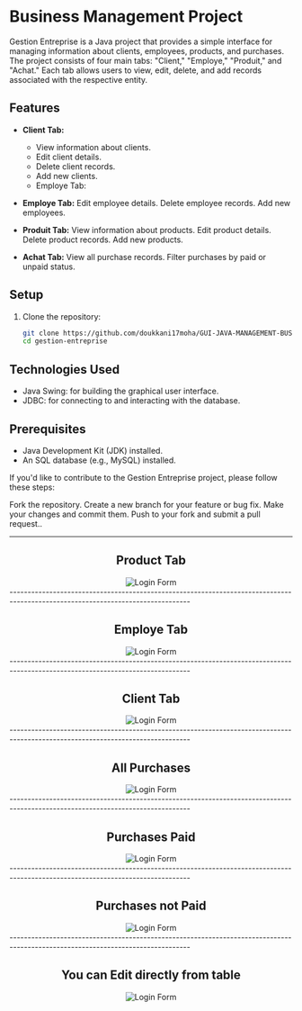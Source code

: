 # Business Management Project

Gestion Entreprise is a Java project that provides a simple interface for managing information about clients, employees, products, and purchases. The project consists of four main tabs: "Client," "Employe," "Produit," and "Achat." Each tab allows users to view, edit, delete, and add records associated with the respective entity.

## Features
- **Client Tab:**
    * View information about clients.
    * Edit client details.
    * Delete client records.
    * Add new clients.
    * Employe Tab:

- **Employe Tab:**
Edit employee details.
Delete employee records.
Add new employees.

- **Produit Tab:**
View information about products.
Edit product details.
Delete product records.
Add new products.

- **Achat Tab:**
View all purchase records.
Filter purchases by paid or unpaid status.

## Setup

1. Clone the repository:

   ```bash
   git clone https://github.com/doukkani17moha/GUI-JAVA-MANAGEMENT-BUSINESS-PROJECT.git
   cd gestion-entreprise

## Technologies Used

- Java Swing: for building the graphical user interface.
- JDBC: for connecting to and interacting with the database.

## Prerequisites

- Java Development Kit (JDK) installed.
- An SQL database (e.g., MySQL) installed.


If you'd like to contribute to the Gestion Entreprise project, please follow these steps:

Fork the repository.
Create a new branch for your feature or bug fix.
Make your changes and commit them.
Push to your fork and submit a pull request..

-------------------------------------------------------------------------------------------------------------------------------
<div align="center">
  <h2>Product Tab</h2>
  <img src="https://github.com/doukkani17moha/GUI-JAVA-MANAGEMENT-BUSINESS-PROJECT/blob/main/Images/produit.PNG" alt="Login Form">
</div>
--------------------------------------------------------------------------------------------------------------------------------
<div align="center">
  <h2>Employe Tab</h2>
  <img src="https://github.com/doukkani17moha/GUI-JAVA-MANAGEMENT-BUSINESS-PROJECT/blob/main/Images/employe.PNG" alt="Login Form">
</div>
--------------------------------------------------------------------------------------------------------------------------------
<div align="center">
  <h2>Client Tab</h2>
  <img src="https://github.com/doukkani17moha/GUI-JAVA-MANAGEMENT-BUSINESS-PROJECT/blob/main/Images/client.PNG" alt="Login Form">
</div>
--------------------------------------------------------------------------------------------------------------------------------
<div align="center">
  <h2>All Purchases</h2>
  <img src="https://github.com/doukkani17moha/GUI-JAVA-MANAGEMENT-BUSINESS-PROJECT/blob/main/Images/allachat.PNG" alt="Login Form">
</div>
--------------------------------------------------------------------------------------------------------------------------------
<div align="center">
  <h2>Purchases Paid</h2>
  <img src="https://github.com/doukkani17moha/GUI-JAVA-MANAGEMENT-BUSINESS-PROJECT/blob/main/Images/achatpaye.PNG" alt="Login Form">
</div>
--------------------------------------------------------------------------------------------------------------------------------
<div align="center">
  <h2>Purchases not Paid</h2>
  <img src="https://github.com/doukkani17moha/GUI-JAVA-MANAGEMENT-BUSINESS-PROJECT/blob/main/Images/achatnop.PNG" alt="Login Form">
</div>
--------------------------------------------------------------------------------------------------------------------------------
<div align="center">
  <h2>You can Edit directly from table</h2>
  <img src="https://github.com/doukkani17moha/GUI-JAVA-MANAGEMENT-BUSINESS-PROJECT/blob/main/Images/edit.PNG" alt="Login Form">
</div>
